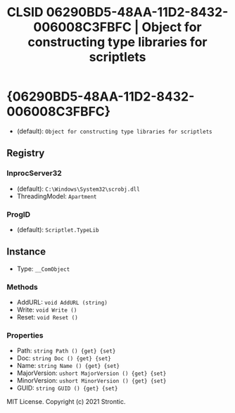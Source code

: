 ﻿---
title: "CLSID 06290BD5-48AA-11D2-8432-006008C3FBFC | Object for constructing type libraries for scriptlets"
excerpt: What is COM-Object CLSID 06290BD5-48AA-11D2-8432-006008C3FBFC?
---

# {06290BD5-48AA-11D2-8432-006008C3FBFC}

* (default): `Object for constructing type libraries for scriptlets`

## Registry


### InprocServer32

* (default): `C:\Windows\System32\scrobj.dll`
* ThreadingModel: `Apartment`

### ProgID

* (default): `Scriptlet.TypeLib`

## Instance

* Type: `__ComObject`

### Methods

* AddURL: `void AddURL (string)`
* Write: `void Write ()`
* Reset: `void Reset ()`

### Properties

* Path: `string Path () {get} {set} `
* Doc: `string Doc () {get} {set} `
* Name: `string Name () {get} {set} `
* MajorVersion: `ushort MajorVersion () {get} {set} `
* MinorVersion: `ushort MinorVersion () {get} {set} `
* GUID: `string GUID () {get} {set} `

MIT License. Copyright (c) 2021 Strontic.


